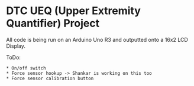 # DTC UEQ (Upper Extremity Quantifier) Project

All code is being run on an Arduino Uno R3 and outputted onto a 16x2 LCD Display.


ToDo:

	* On/off switch
	* Force sensor hookup -> Shankar is working on this too
	* Force sensor calibration button
	

